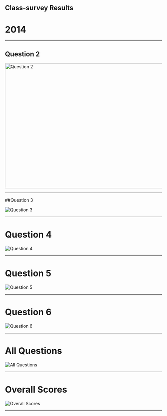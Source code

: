 Class-survey Results
--------------------

2014
====

---

Question 2
----------

<img src="http://www.phyletica.com/teaching/applied-phylogenetics/class-survey/plots/2014/question-3.jpg" width="600" height="400" alt="Question 2" />

---

##Question 3

![Question 3](http://www.phyletica.com/teaching/applied-phylogenetics/class-survey/plots/2014/question-3.jpg)

---

Question 4
==========

![Question 4](http://www.phyletica.com/teaching/applied-phylogenetics/class-survey/plots/2014/question-4.jpg)

---

Question 5
==========

![Question 5](http://www.phyletica.com/teaching/applied-phylogenetics/class-survey/plots/2014/question-5.jpg)

---

Question 6
==========

![Question 6](http://www.phyletica.com/teaching/applied-phylogenetics/class-survey/plots/2014/question-6.jpg)

---

All Questions
=============

![All Questions](http://www.phyletica.com/teaching/applied-phylogenetics/class-survey/plots/2014/all-questions.jpg)

---

Overall Scores
==============

![Overall Scores](http://www.phyletica.com/teaching/applied-phylogenetics/class-survey/plots/2014/student-hist.jpg)

---

